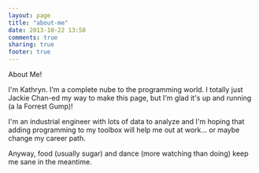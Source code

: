 ```yaml
---
layout: page
title: "about-me"
date: 2013-10-22 13:58
comments: true
sharing: true
footer: true
---
```


About Me!  

I'm Kathryn.  I'm a complete nube to the programming world.  I totally just Jackie Chan-ed my way to make this page, but I'm glad it's up and running (a la Forrest Gump)!

I'm an industrial engineer with lots of data to analyze and I'm hoping that adding programming to my toolbox will help me out at work... or maybe change my career path.  

Anyway, food (usually sugar) and dance (more watching than doing) keep me sane in the meantime.    

